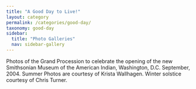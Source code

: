 ```yaml
---
title: "A Good Day to Live!"
layout: category
permalink: /categories/good-day/
taxonomy: good-day
sidebar:
  title: "Photo Galleries"
  nav: sidebar-gallery
---
```

Photos of the Grand Procession to celebrate the opening of the new Smithsonian Museum of the American Indian, Washington, D.C. September, 2004. Summer Photos are courtesy of Krista Wallhagen. Winter solstice courtesy of Chris Turner.
